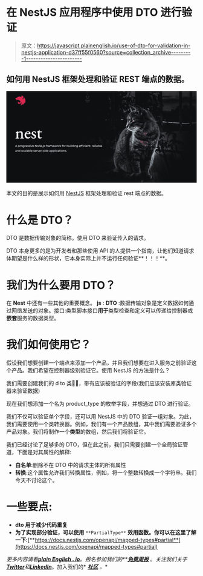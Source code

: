 # 在 NestJS 应用程序中使用 DTO 进行验证

> 原文：<https://javascript.plainenglish.io/use-of-dto-for-validation-in-nestjs-application-d37ff55f0560?source=collection_archive---------1----------------------->

## 如何用 NestJS 框架处理和验证 REST 端点的数据。

![](img/353acc11c0df79aef715c9a8ec1a1e34.png)

本文的目的是展示如何用 [NestJS](https://nestjs.com/) 框架处理和验证 rest 端点的数据。

# **什么是 DTO？**

DTO 是数据传输对象的简称。使用 DTO 来验证传入的请求。

DTO 本身更多的是为开发者和那些使用 API 的人提供一个指南，让他们知道请求体期望是什么样的形状，它本身实际上并不运行任何验证**！！！**。

# 我们为什么要用 DTO？

在 **Nest** 中还有一些其他的重要概念。 **js** : **DTO** :数据传输对象是定义数据如何通过网络发送的对象。接口:类型脚本接口**用于**类型检查和定义可以传递给控制器或**嵌套**服务的数据类型。

# 我们如何使用它？

假设我们想要创建一个端点来添加一个产品，并且我们想要在进入服务之前验证这个产品。我们希望在控制器级别验证它。使用 NestJS 的方法是什么？

我们需要创建我们的 d to 类💁‍♀️，带有应该被验证的字段(我们应该安装库类验证器来验证数据)

现在我们想添加一个名为 product_type 的枚举字段，并想通过 DTO 进行验证。

我们不仅可以验证单个字段，还可以用 NestJS 中的 DTO 验证一组对象。为此，我们需要使用一个类转换器。例如，我们有一个产品数组，其中我们需要验证多个产品对象。我们将制作一个**类型**的数组，然后我们将验证它。

我们已经讨论了足够多的 DTO，但在此之前，我们只需要创建一个全局验证管道，下面是对其属性的解释:

*   **白名单**:删除不在 DTO 中的请求主体的所有属性
*   **转换**:这个属性允许我们转换属性，例如，将一个整数转换成一个字符串。我们今天不讨论这个。

# 一些要点:

*   **dto 用于减少代码重复**
*   **为了实现部分验证，可以使用** `**PartialType**` **效用函数。你可以在这里了解一下:**[**https://docs.nestjs.com/openapi/mapped-types#partial**](https://docs.nestjs.com/openapi/mapped-types#partial)

*更多内容请看*[***plain English . io***](https://plainenglish.io/)*。报名参加我们的**[***免费周报***](http://newsletter.plainenglish.io/) *。关注我们关于*[***Twitter***](https://twitter.com/inPlainEngHQ)*和*[***LinkedIn***](https://www.linkedin.com/company/inplainenglish/)*。加入我们的* [***社区***](https://discord.gg/GtDtUAvyhW) *。**